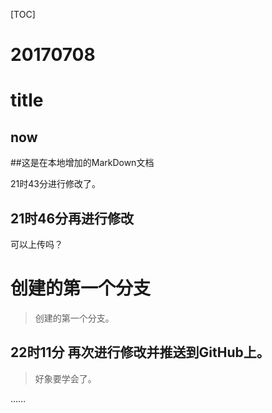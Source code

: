 [TOC]

# 20170708

# title
## now

##这是在本地增加的MarkDown文档

21时43分进行修改了。

## 21时46分再进行修改

可以上传吗？

# 创建的第一个分支

> 创建的第一个分支。

## 22时11分 再次进行修改并推送到GitHub上。

> 好象要学会了。

……